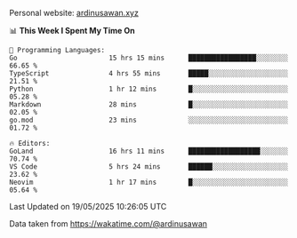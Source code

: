 Personal website: [ardinusawan.xyz](https://ardinusawan.xyz)

<!--START_SECTION:waka-->
📊 **This Week I Spent My Time On** 

```text
💬 Programming Languages: 
Go                       15 hrs 15 mins      █████████████████░░░░░░░░   66.65 % 
TypeScript               4 hrs 55 mins       █████░░░░░░░░░░░░░░░░░░░░   21.51 % 
Python                   1 hr 12 mins        █░░░░░░░░░░░░░░░░░░░░░░░░   05.28 % 
Markdown                 28 mins             █░░░░░░░░░░░░░░░░░░░░░░░░   02.05 % 
go.mod                   23 mins             ░░░░░░░░░░░░░░░░░░░░░░░░░   01.72 % 

🔥 Editors: 
GoLand                   16 hrs 11 mins      ██████████████████░░░░░░░   70.74 % 
VS Code                  5 hrs 24 mins       ██████░░░░░░░░░░░░░░░░░░░   23.62 % 
Neovim                   1 hr 17 mins        █░░░░░░░░░░░░░░░░░░░░░░░░   05.64 % 
```


 Last Updated on 19/05/2025 10:26:05 UTC
<!--END_SECTION:waka-->
Data taken from https://wakatime.com/@ardinusawan
